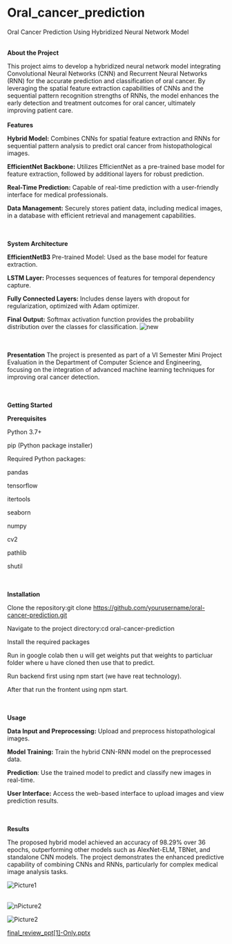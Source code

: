 # Oral_cancer_prediction
Oral Cancer Prediction Using Hybridized Neural Network Model
<br><br>

**About the Project**

This project aims to develop a hybridized neural network model integrating Convolutional Neural Networks (CNN) and Recurrent Neural Networks (RNN) for the accurate prediction and classification of oral cancer. By leveraging the spatial feature extraction capabilities of CNNs and the sequential pattern recognition strengths of RNNs, the model enhances the early detection and treatment outcomes for oral cancer, ultimately improving patient care.
<br><br>
**Features**

**Hybrid Model:** Combines CNNs for spatial feature extraction and RNNs for sequential pattern analysis to predict oral cancer from histopathological images.

**EfficientNet Backbone:** Utilizes EfficientNet as a pre-trained base model for feature extraction, followed by additional layers for robust prediction.

**Real-Time Prediction:** Capable of real-time prediction with a user-friendly interface for medical professionals.

**Data Management:** Securely stores patient data, including medical images, in a database with efficient retrieval and management capabilities.

<br><br>
**System Architecture**

**EfficientNetB3** Pre-trained Model: Used as the base model for feature extraction.

**LSTM Layer:** Processes sequences of features for temporal dependency capture.

**Fully Connected Layers:** Includes dense layers with dropout for regularization, optimized with Adam optimizer.

**Final Output:** Softmax activation function provides the probability distribution over the classes for classification.
![new](https://github.com/user-attachments/assets/6853644c-1da8-4d09-851e-9c9fe86ac968)


<br><br>
**Presentation**
The project is presented as part of a VI Semester Mini Project Evaluation in the Department of Computer Science and Engineering, focusing on the integration of advanced machine learning techniques for improving oral cancer detection.

<br><br>
**Getting Started**

**Prerequisites**

Python 3.7+

pip (Python package installer)

Required Python packages:

pandas

tensorflow

itertools

seaborn

numpy

cv2

pathlib

shutil


<br><br>
**Installation**

Clone the repository:git clone https://github.com/yourusername/oral-cancer-prediction.git

Navigate to the project directory:cd oral-cancer-prediction

Install the required packages

Run in google colab then u will get weights put that weights to particluar folder where u have cloned then use that to predict.

Run backend first using npm start (we have reat technology).

After that run the frontent using npm start.

<br><br>
**Usage**

**Data Input and Preprocessing:** Upload and preprocess histopathological images.

**Model Training:** Train the hybrid CNN-RNN model on the preprocessed data.

**Prediction**: Use the trained model to predict and classify new images in real-time.

**User Interface:** Access the web-based interface to upload images and view prediction results.

<br><br>
**Results**

The proposed hybrid model achieved an accuracy of 98.29% over 36 epochs, outperforming other models such as AlexNet-ELM, TBNet, and standalone CNN models. The project demonstrates the enhanced predictive capability of combining CNNs and RNNs, particularly for complex medical image analysis tasks.

![Picture1](https://github.com/user-attachments/assets/880436af-4f68-4668-ab33-90a19cdcb53f)
<br><br>

![nPicture2](https://github.com/user-attachments/assets/f63b5000-04eb-4bea-ae55-b568e04abb92)

![Picture2](https://github.com/user-attachments/assets/6c86e540-44b1-4233-a1ac-db7498b4bd6f)

[final_review_ppt[1]-Only.pptx](https://github.com/user-attachments/files/16803103/final_review_ppt.1.-Only.pptx)
